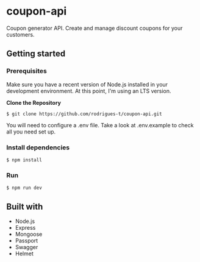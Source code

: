 # coupon-api
Coupon generator API. Create and manage discount coupons for your customers.

## Getting started

### Prerequisites
Make sure you have a recent version of Node.js installed in your development environment. At this point, I'm using an LTS version.

**Clone the Repository**
```
$ git clone https://github.com/rodrigues-t/coupon-api.git
```

You will need to configure a .env file. Take a look at .env.example to check all you need set up.

### Install dependencies
```
$ npm install
```

### Run
```
$ npm run dev
```
## Built with

- Node.js
- Express
- Mongoose
- Passport
- Swagger
- Helmet
